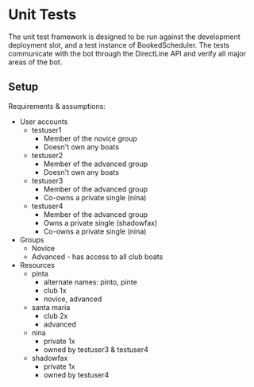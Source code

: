 ﻿# Unit Tests

The unit test framework is designed to be run against the development deployment
slot, and a test instance of BookedScheduler. The tests communicate with the bot
through the DirectLine API and verify all major areas of the bot.

## Setup

Requirements & assumptions:

* User accounts
    * testuser1
      * Member of the novice group
      * Doesn't own any boats
    * testuser2
      * Member of the advanced group
      * Doesn't own any boats
    * testuser3
      * Member of the advanced group
      * Co-owns a private single (nina)
    * testuser4
      * Member of the advanced group
      * Owns a private single (shadowfax)
      * Co-owns a private single (nina)
* Groups
    * Novice
    * Advanced - has access to all club boats
* Resources
    * pinta
      * alternate names: pinto, pinte
      * club 1x
      * novice, advanced
    * santa maria
      * club 2x
      * advanced
    * nina
      * private 1x
      * owned by testuser3 & testuser4
    * shadowfax
      * private 1x
      * owned by testuser4
